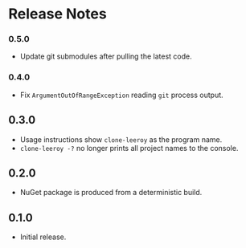 # Release Notes

### 0.5.0

* Update git submodules after pulling the latest code.

### 0.4.0

* Fix `ArgumentOutOfRangeException` reading `git` process output.

## 0.3.0

* Usage instructions show `clone-leeroy` as the program name.
* `clone-leeroy -?` no longer prints all project names to the console.

## 0.2.0

* NuGet package is produced from a deterministic build.

## 0.1.0

* Initial release.
